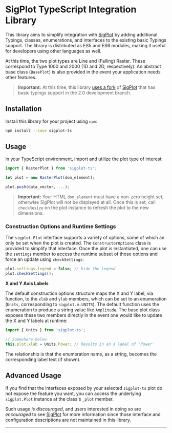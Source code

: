 # SigPlot TypeScript Integration Library

This library aims to simplify integration with [SigPlot][sigplot] by adding additional Typings, classes, enumerations, and interfaces to the existing basic Typings support.  The library is distributed as ES5 and ES6 modules, making it useful for developers using other languages as well.

At this time, the two plot types are Line and (Falling) Raster.  These correspond to Type 1000 and 2000 (1D and 2D, respectively).  An abstract base class (`BasePlot`) is also provided in the event your application needs other features.

 > **Important:** At this time, this library [uses a fork][sigplot-fork] of [SigPlot][sigplot] that has basic typings support in the 2.0 development branch.

## Installation

Install this library for your project using `npm`:

```bash
npm install --save sigplot-ts
```

## Usage

In your TypeScript environment, import and utilize the plot type of interest:

```typescript
import { RasterPlot } from 'sigplot-ts';

let plot = new RasterPlot(dom_element);

plot.push(data_vector, ...);
```

 > **Important:** Your HTML `dom_element` must have a non-zero height set, otherwise SigPlot will not be displayed at all.  Once this is set, call `checkResize` on the plot instance to refresh the plot to the new dimensions.

### Construction Options and Runtime Settings

The `sigplot.Plot` interface supports a variety of options, some of which an only be set when the plot is created.  The `ConstructorOptions` class is provided to simplify that interface.  Once the plot is instantiated, one can use the `settings` member to access the runtime subset of those options and force an update using `checkSettings`:

```typescript
plot.settings.legend = false; // hide the legend
plot.checkSettings();
```

**X and Y Axis Labels**

The default construction options structure maps the X and Y label, via function, to the `xlab` and `ylab` members, which can be set to an enumeration (`Units`, corresponding to `sigplot.m.UNITS`).  The default function uses the enumeration to produce a string value like `Amplitude`.  The base plot class exposes these two members directly in the event one would like to update the X and Y labels at runtime:

```typescript
import { Units } from 'sigplot-ts';

// Somewhere below
this.plot.xlab = Units.Power; // Results in an X label of 'Power'
```

The relationship is that the enumeration name, as a string, becomes the corresponding label text (if shown).


## Advanced Usage

If you find that the interfaces exposed by your selected `sigplot-ts` plot do not expose the feature you want, you can access the underlying `sigplot.Plot` instance at the class's `_plot` member.  

Such usage _is discouraged_, and users interested in doing so are _encouraged_ to see [SigPlot][sigplot] for more information since those interface and configuration descriptions are not maintained in this library.


--------
[sigplot]: https://github.com/LGSInnovations/sigplot
[sigplot-fork]: https://github.com/geontech/sigplot